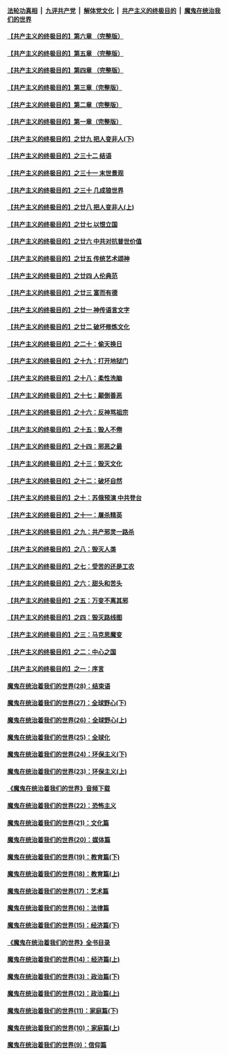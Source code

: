 

####  [法轮功真相](../../../../basic/blob/master/README.md?t=05251701) &nbsp;|&nbsp; [九评共产党](../../../../9ping.md/blob/master/README.md?t=05251701) &nbsp;|&nbsp; [解体党文化](../../../../jtdwh.md/blob/master/README.md?t=05251701)  &nbsp;|&nbsp; [共产主义的终极目的](../../../../gczydzjmd.md/blob/master/README.md?t=05251701) &nbsp;|&nbsp; [魔鬼在统治我们的世界](../../../../mgztzwmdsj.md/blob/master/README.md?t=05251701) 

#### [【共产主义的终极目的】第六章 （完整版）](../pages/nsc422/n11428913.md?t=05251701) 

#### [【共产主义的终极目的】第五章 （完整版）](../pages/nsc422/n11428912.md?t=05251701) 

#### [【共产主义的终极目的】第四章 （完整版）](../pages/nsc422/n11428907.md?t=05251701) 

#### [【共产主义的终极目的】第三章（完整版）](../pages/nsc422/n11428848.md?t=05251701) 

#### [【共产主义的终极目的】第二章（完整版）](../pages/nsc422/n11428831.md?t=05251701) 

#### [【共产主义的终极目的】第一章（完整版）](../pages/nsc422/n11417651.md?t=05251701) 

#### [【共产主义的终极目的】之廿九 把人变非人(下)](../pages/nsc422/n11344140.md?t=05251701) 

#### [【共产主义的终极目的】之三十二 结语](../pages/nsc422/n11360535.md?t=05251701) 

#### [【共产主义的终极目的】之三十一 末世景观](../pages/nsc422/n11351129.md?t=05251701) 

#### [【共产主义的终极目的】之三十 几成狼世界](../pages/nsc422/n11348280.md?t=05251701) 

#### [【共产主义的终极目的】之廿八 把人变非人(上)](../pages/nsc422/n11340492.md?t=05251701) 

#### [【共产主义的终极目的】之廿七 以恨立国](../pages/nsc422/n11336944.md?t=05251701) 

#### [【共产主义的终极目的】之廿六 中共对抗普世价值](../pages/nsc422/n11324785.md?t=05251701) 

#### [【共产主义的终极目的】之廿五 传统艺术颂神](../pages/nsc422/n11296396.md?t=05251701) 

#### [【共产主义的终极目的】之廿四 人伦典范](../pages/nsc422/n11296397.md?t=05251701) 

#### [【共产主义的终极目的】之廿三 富而有德](../pages/nsc422/n11283598.md?t=05251701) 

#### [【共产主义的终极目的】之廿一 神传语言文字](../pages/nsc422/n11263265.md?t=05251701) 

#### [【共产主义的终极目的】之廿二 破坏修炼文化](../pages/nsc422/n11245728.md?t=05251701) 

#### [【共产主义的终极目的】之二十：偷天换日](../pages/nsc422/n11238846.md?t=05251701) 

#### [【共产主义的终极目的】之十九：打开地狱门](../pages/nsc422/n11206376.md?t=05251701) 

#### [【共产主义的终极目的】之十八：柔性洗脑](../pages/nsc422/n11199994.md?t=05251701) 

#### [【共产主义的终极目的】之十七：颠倒善恶](../pages/nsc422/n11179782.md?t=05251701) 

#### [【共产主义的终极目的】之十六：反神骂祖宗](../pages/nsc422/n11166798.md?t=05251701) 

#### [【共产主义的终极目的】之十五：毁人不倦](../pages/nsc422/n11166792.md?t=05251701) 

#### [【共产主义的终极目的】之十四：邪恶之最](../pages/nsc422/n11150249.md?t=05251701) 

#### [【共产主义的终极目的】之十三：毁灭文化](../pages/nsc422/n11135227.md?t=05251701) 

#### [【共产主义的终极目的】之十二：破坏自然](../pages/nsc422/n11135214.md?t=05251701) 

#### [【共产主义的终极目的】之十：苏俄预演 中共登台](../pages/nsc422/n11118424.md?t=05251701) 

#### [【共产主义的终极目的】之十一：屠杀精英](../pages/nsc422/n11118442.md?t=05251701) 

#### [【共产主义的终极目的】之九：共产邪灵一路杀](../pages/nsc422/n11114139.md?t=05251701) 

#### [【共产主义的终极目的】之八：毁灭人类](../pages/nsc422/n11108503.md?t=05251701) 

#### [【共产主义的终极目的】之七：受苦的还是工农](../pages/nsc422/n11101809.md?t=05251701) 

#### [【共产主义的终极目的】之六：甜头和苦头](../pages/nsc422/n11096971.md?t=05251701) 

#### [【共产主义的终极目的】之五：万变不离其邪](../pages/nsc422/n11091285.md?t=05251701) 

#### [【共产主义的终极目的】之四：毁灭路线图](../pages/nsc422/n11086284.md?t=05251701) 

#### [【共产主义的终极目的】之三：马克思魔变](../pages/nsc422/n11061941.md?t=05251701) 

#### [【共产主义的终极目的】之二：中心之国](../pages/nsc422/n11047728.md?t=05251701) 

#### [【共产主义的终极目的】之一：序言](../pages/nsc422/n11086077.md?t=05251701) 

#### [魔鬼在统治着我们的世界(28)：结束语](../pages/nsc422/n10936246.md?t=05251701) 

#### [魔鬼在统治着我们的世界(27)：全球野心(下)](../pages/nsc422/n10928319.md?t=05251701) 

#### [魔鬼在统治着我们的世界(26)：全球野心(上)](../pages/nsc422/n10900318.md?t=05251701) 

#### [魔鬼在统治着我们的世界(25)：全球化](../pages/nsc422/n10788205.md?t=05251701) 

#### [魔鬼在统治着我们的世界(24)：环保主义(下)](../pages/nsc422/n10695307.md?t=05251701) 

#### [魔鬼在统治着我们的世界(23)：环保主义(上)](../pages/nsc422/n10688613.md?t=05251701) 

#### [《魔鬼在统治着我们的世界》音频下载](../pages/nsc422/n10635553.md?t=05251701) 

#### [魔鬼在统治着我们的世界(22)：恐怖主义](../pages/nsc422/n10614727.md?t=05251701) 

#### [魔鬼在统治着我们的世界(21)：文化篇](../pages/nsc422/n10597706.md?t=05251701) 

#### [魔鬼在统治着我们的世界(20)：媒体篇](../pages/nsc422/n10586579.md?t=05251701) 

#### [魔鬼在统治着我们的世界(19)：教育篇(下)](../pages/nsc422/n10564808.md?t=05251701) 

#### [魔鬼在统治着我们的世界(18)：教育篇(上)](../pages/nsc422/n10526970.md?t=05251701) 

#### [魔鬼在统治着我们的世界(17)：艺术篇](../pages/nsc422/n10499093.md?t=05251701) 

#### [魔鬼在统治着我们的世界(16)：法律篇](../pages/nsc422/n10485969.md?t=05251701) 

#### [魔鬼在统治着我们的世界(15)：经济篇(下)](../pages/nsc422/n10469975.md?t=05251701) 

#### [《魔鬼在统治着我们的世界》全书目录](../pages/nsc422/n10464261.md?t=05251701) 

#### [魔鬼在统治着我们的世界(14)：经济篇(上)](../pages/nsc422/n10457370.md?t=05251701) 

#### [魔鬼在统治着我们的世界(13)：政治篇(下)](../pages/nsc422/n10448270.md?t=05251701) 

#### [魔鬼在统治着我们的世界(12)：政治篇(上)](../pages/nsc422/n10444576.md?t=05251701) 

#### [魔鬼在统治着我们的世界(11)：家庭篇(下)](../pages/nsc422/n10440961.md?t=05251701) 

#### [魔鬼在统治着我们的世界(10)：家庭篇(上)](../pages/nsc422/n10435448.md?t=05251701) 

#### [魔鬼在统治着我们的世界(9)：信仰篇](../pages/nsc422/n10432159.md?t=05251701) 

